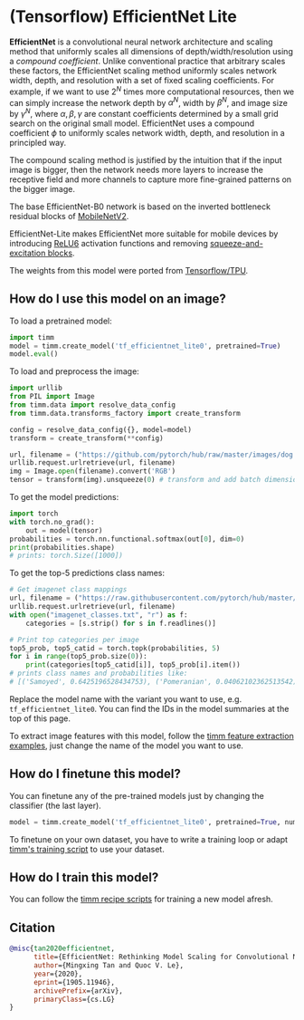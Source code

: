 # (Tensorflow) EfficientNet Lite

**EfficientNet** is a convolutional neural network architecture and scaling method that uniformly scales all dimensions of depth/width/resolution using a *compound coefficient*. Unlike conventional practice that arbitrary scales  these factors, the EfficientNet scaling method uniformly scales network width, depth, and resolution with a set of fixed scaling coefficients. For example, if we want to use $2^N$ times more computational resources, then we can simply increase the network depth by $\alpha ^ N$,  width by $\beta ^ N$, and image size by $\gamma ^ N$, where $\alpha, \beta, \gamma$ are constant coefficients determined by a small grid search on the original small model. EfficientNet uses a compound coefficient $\phi$ to uniformly scales network width, depth, and resolution in a  principled way.

The compound scaling method is justified by the intuition that if the input image is bigger, then the network needs more layers to increase the receptive field and more channels to capture more fine-grained patterns on the bigger image.

The base EfficientNet-B0 network is based on the inverted bottleneck residual blocks of [MobileNetV2](https://paperswithcode.com/method/mobilenetv2).

EfficientNet-Lite makes EfficientNet more suitable for mobile devices by introducing [ReLU6](https://paperswithcode.com/method/relu6) activation functions and removing [squeeze-and-excitation blocks](https://paperswithcode.com/method/squeeze-and-excitation).

The weights from this model were ported from [Tensorflow/TPU](https://github.com/tensorflow/tpu).

## How do I use this model on an image?
To load a pretrained model:

```python
import timm
model = timm.create_model('tf_efficientnet_lite0', pretrained=True)
model.eval()
```

To load and preprocess the image:
```python 
import urllib
from PIL import Image
from timm.data import resolve_data_config
from timm.data.transforms_factory import create_transform

config = resolve_data_config({}, model=model)
transform = create_transform(**config)

url, filename = ("https://github.com/pytorch/hub/raw/master/images/dog.jpg", "dog.jpg")
urllib.request.urlretrieve(url, filename)
img = Image.open(filename).convert('RGB')
tensor = transform(img).unsqueeze(0) # transform and add batch dimension
```

To get the model predictions:
```python
import torch
with torch.no_grad():
    out = model(tensor)
probabilities = torch.nn.functional.softmax(out[0], dim=0)
print(probabilities.shape)
# prints: torch.Size([1000])
```

To get the top-5 predictions class names:
```python
# Get imagenet class mappings
url, filename = ("https://raw.githubusercontent.com/pytorch/hub/master/imagenet_classes.txt", "imagenet_classes.txt")
urllib.request.urlretrieve(url, filename) 
with open("imagenet_classes.txt", "r") as f:
    categories = [s.strip() for s in f.readlines()]

# Print top categories per image
top5_prob, top5_catid = torch.topk(probabilities, 5)
for i in range(top5_prob.size(0)):
    print(categories[top5_catid[i]], top5_prob[i].item())
# prints class names and probabilities like:
# [('Samoyed', 0.6425196528434753), ('Pomeranian', 0.04062102362513542), ('keeshond', 0.03186424449086189), ('white wolf', 0.01739676296710968), ('Eskimo dog', 0.011717947199940681)]
```

Replace the model name with the variant you want to use, e.g. `tf_efficientnet_lite0`. You can find the IDs in the model summaries at the top of this page.

To extract image features with this model, follow the [timm feature extraction examples](https://rwightman.github.io/pytorch-image-models/feature_extraction/), just change the name of the model you want to use.

## How do I finetune this model?
You can finetune any of the pre-trained models just by changing the classifier (the last layer).
```python
model = timm.create_model('tf_efficientnet_lite0', pretrained=True, num_classes=NUM_FINETUNE_CLASSES)
```
To finetune on your own dataset, you have to write a training loop or adapt [timm's training
script](https://github.com/rwightman/pytorch-image-models/blob/master/train.py) to use your dataset.

## How do I train this model?

You can follow the [timm recipe scripts](https://rwightman.github.io/pytorch-image-models/scripts/) for training a new model afresh.

## Citation

```BibTeX
@misc{tan2020efficientnet,
      title={EfficientNet: Rethinking Model Scaling for Convolutional Neural Networks}, 
      author={Mingxing Tan and Quoc V. Le},
      year={2020},
      eprint={1905.11946},
      archivePrefix={arXiv},
      primaryClass={cs.LG}
}
```

<!--
Type: model-index
Collections:
- Name: TF EfficientNet Lite
  Paper:
    Title: 'EfficientNet: Rethinking Model Scaling for Convolutional Neural Networks'
    URL: https://paperswithcode.com/paper/efficientnet-rethinking-model-scaling-for
Models:
- Name: tf_efficientnet_lite0
  In Collection: TF EfficientNet Lite
  Metadata:
    FLOPs: 488052032
    Parameters: 4650000
    File Size: 18820223
    Architecture:
    - 1x1 Convolution
    - Average Pooling
    - Batch Normalization
    - Convolution
    - Dense Connections
    - Dropout
    - Inverted Residual Block
    - RELU6
    Tasks:
    - Image Classification
    Training Data:
    - ImageNet
    ID: tf_efficientnet_lite0
    Crop Pct: '0.875'
    Image Size: '224'
    Interpolation: bicubic
  Code: https://github.com/rwightman/pytorch-image-models/blob/9a25fdf3ad0414b4d66da443fe60ae0aa14edc84/timm/models/efficientnet.py#L1596
  Weights: https://github.com/rwightman/pytorch-image-models/releases/download/v0.1-weights/tf_efficientnet_lite0-0aa007d2.pth
  Results:
  - Task: Image Classification
    Dataset: ImageNet
    Metrics:
      Top 1 Accuracy: 74.83%
      Top 5 Accuracy: 92.17%
- Name: tf_efficientnet_lite1
  In Collection: TF EfficientNet Lite
  Metadata:
    FLOPs: 773639520
    Parameters: 5420000
    File Size: 21939331
    Architecture:
    - 1x1 Convolution
    - Average Pooling
    - Batch Normalization
    - Convolution
    - Dense Connections
    - Dropout
    - Inverted Residual Block
    - RELU6
    Tasks:
    - Image Classification
    Training Data:
    - ImageNet
    ID: tf_efficientnet_lite1
    Crop Pct: '0.882'
    Image Size: '240'
    Interpolation: bicubic
  Code: https://github.com/rwightman/pytorch-image-models/blob/9a25fdf3ad0414b4d66da443fe60ae0aa14edc84/timm/models/efficientnet.py#L1607
  Weights: https://github.com/rwightman/pytorch-image-models/releases/download/v0.1-weights/tf_efficientnet_lite1-bde8b488.pth
  Results:
  - Task: Image Classification
    Dataset: ImageNet
    Metrics:
      Top 1 Accuracy: 76.67%
      Top 5 Accuracy: 93.24%
- Name: tf_efficientnet_lite2
  In Collection: TF EfficientNet Lite
  Metadata:
    FLOPs: 1068494432
    Parameters: 6090000
    File Size: 24658687
    Architecture:
    - 1x1 Convolution
    - Average Pooling
    - Batch Normalization
    - Convolution
    - Dense Connections
    - Dropout
    - Inverted Residual Block
    - RELU6
    Tasks:
    - Image Classification
    Training Data:
    - ImageNet
    ID: tf_efficientnet_lite2
    Crop Pct: '0.89'
    Image Size: '260'
    Interpolation: bicubic
  Code: https://github.com/rwightman/pytorch-image-models/blob/9a25fdf3ad0414b4d66da443fe60ae0aa14edc84/timm/models/efficientnet.py#L1618
  Weights: https://github.com/rwightman/pytorch-image-models/releases/download/v0.1-weights/tf_efficientnet_lite2-dcccb7df.pth
  Results:
  - Task: Image Classification
    Dataset: ImageNet
    Metrics:
      Top 1 Accuracy: 77.48%
      Top 5 Accuracy: 93.75%
- Name: tf_efficientnet_lite3
  In Collection: TF EfficientNet Lite
  Metadata:
    FLOPs: 2011534304
    Parameters: 8199999
    File Size: 33161413
    Architecture:
    - 1x1 Convolution
    - Average Pooling
    - Batch Normalization
    - Convolution
    - Dense Connections
    - Dropout
    - Inverted Residual Block
    - RELU6
    Tasks:
    - Image Classification
    Training Data:
    - ImageNet
    ID: tf_efficientnet_lite3
    Crop Pct: '0.904'
    Image Size: '300'
    Interpolation: bilinear
  Code: https://github.com/rwightman/pytorch-image-models/blob/9a25fdf3ad0414b4d66da443fe60ae0aa14edc84/timm/models/efficientnet.py#L1629
  Weights: https://github.com/rwightman/pytorch-image-models/releases/download/v0.1-weights/tf_efficientnet_lite3-b733e338.pth
  Results:
  - Task: Image Classification
    Dataset: ImageNet
    Metrics:
      Top 1 Accuracy: 79.83%
      Top 5 Accuracy: 94.91%
- Name: tf_efficientnet_lite4
  In Collection: TF EfficientNet Lite
  Metadata:
    FLOPs: 5164802912
    Parameters: 13010000
    File Size: 52558819
    Architecture:
    - 1x1 Convolution
    - Average Pooling
    - Batch Normalization
    - Convolution
    - Dense Connections
    - Dropout
    - Inverted Residual Block
    - RELU6
    Tasks:
    - Image Classification
    Training Data:
    - ImageNet
    ID: tf_efficientnet_lite4
    Crop Pct: '0.92'
    Image Size: '380'
    Interpolation: bilinear
  Code: https://github.com/rwightman/pytorch-image-models/blob/9a25fdf3ad0414b4d66da443fe60ae0aa14edc84/timm/models/efficientnet.py#L1640
  Weights: https://github.com/rwightman/pytorch-image-models/releases/download/v0.1-weights/tf_efficientnet_lite4-741542c3.pth
  Results:
  - Task: Image Classification
    Dataset: ImageNet
    Metrics:
      Top 1 Accuracy: 81.54%
      Top 5 Accuracy: 95.66%
-->